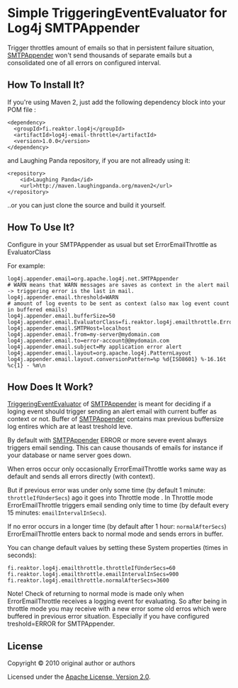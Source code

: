 Simple TriggeringEventEvaluator for Log4j SMTPAppender
======================================================

Trigger throttles amount of emails so that in persistent failure situation,
[SMTPAppender] won't send thousands of separate emails but a consolidated one of all errors on configured interval.

How To Install It?
-----------------

If you're using Maven 2, just add the following dependency block into your POM file :

    <dependency>
      <groupId>fi.reaktor.log4j</groupId>
      <artifactId>log4j-email-throttle</artifactId>
      <version>1.0.0</version>
    </dependency>

  and Laughing Panda repository, if you are not allready using it:

    <repository>
        <id>Laughing Panda</id>
        <url>http://maven.laughingpanda.org/maven2</url>
    </repository>

..or you can just clone the source and build it yourself.

How To Use It?
--------------

Configure in your SMTPAppender as usual but set ErrorEmailThrottle as EvaluatorClass

For example:

    log4j.appender.email=org.apache.log4j.net.SMTPAppender
    # WARN means that WARN messages are saves as context in the alert mail -> triggering error is the last in mail.
    log4j.appender.email.threshold=WARN
    # amount of log events to be sent as context (also max log event count in buffered emails)
    log4j.appender.email.bufferSize=50
    log4j.appender.email.EvaluatorClass=fi.reaktor.log4j.emailthrottle.ErrorEmailThrottle
    log4j.appender.email.SMTPHost=localhost
    log4j.appender.email.from=my-server@mydomain.com
    log4j.appender.email.to=error-account@@mydomain.com
    log4j.appender.email.subject=My application error alert
    log4j.appender.email.layout=org.apache.log4j.PatternLayout
    log4j.appender.email.layout.conversionPattern=%p %d{ISO8601} %-16.16t %c{1} - %m\n

How Does It Work?
-----------------

[TriggeringEventEvaluator] of [SMTPAppender] is meant for deciding if a loging event should trigger sending an alert email with current buffer as context or not.
Buffer of [SMTPAppender] contains max previous buffersize log entires which are at least treshold leve.

By default with [SMTPAppender] ERROR or more severe event always triggers email sending.
This can cause thousands of emails for instance if your database or name server goes down.

When erros occur only occasionally ErrorEmailThrottle works same way as default and sends all errors directly (with context).

But if previous error was under only some time (by default 1 minute: `throttleIfUnderSecs`) ago it goes into Throttle mode .
In Throttle mode ErrorEmailThrottle triggers email sending only time to time (by default every 15 minutes: `emailIntervalInSecs`).

If no error occurs in a longer time (by default after 1 hour: `normalAfterSecs`) ErrorEmailThrottle enters back to normal mode and sends errors in buffer.

You can change default values by setting these System properties (times in seconds):

    fi.reaktor.log4j.emailthrottle.throttleIfUnderSecs=60
    fi.reaktor.log4j.emailthrottle.emailIntervalInSecs=900
    fi.reaktor.log4j.emailthrottle.normalAfterSecs=3600

Note! Check of returning to normal mode is made only when ErrorEmailThrottle receives a logging event for evaluating.
So after being in throttle mode you may receive with a new error some old erros which were buffered in previous error situation.
Especially if you have configured treshold=ERROR for SMTPAppender.


[SMTPAppender]: http://logging.apache.org/log4j/1.2/apidocs/org/apache/log4j/net/SMTPAppender.html
[TriggeringEventEvaluator]: http://logging.apache.org/log4j/1.2/apidocs/org/apache/log4j/spi/TriggeringEventEvaluator.html

License
-------

Copyright © 2010 original author or authors

Licensed under the
[Apache License, Version 2.0](http://www.apache.org/licenses/LICENSE-2.0).
